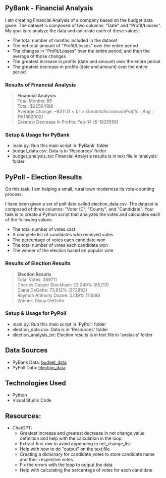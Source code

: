 ## PyBank - Financial Analysis

I am creating Financial Analysis of a company based on the budget data given. The dataset is composed of two columns: "Date" and "Profit/Losses".
<br>
My goal is to analyze the data and calculate each of these values:
- The total number of months included in the dataset
- The net total amount of "Profit/Losses" over the entire period
- The changes in "Profit/Losses" over the entire period, and then the average of those changes
- The greatest increase in profits (date and amount) over the entire period
- The greatest decrease in profits (date and amount) over the entire period

### Results of Financial Analysis
> **Financial Analysis** <br>
> Total Months: 86 <br>
> Total: $22564198 <br>
> Average Change: $-8311.11 <br>
> Greatest Increase In Profits: Aug-16 ($1862002) <br>
> Greatest Decrease In Profits: Feb-14 ($-1825558) <br>

### Setup & Usage for PyBank
- main.py: Run this main script in 'PyBank' folder
- budget_data.csv: Data is in 'Resources' folder
- budget_analysis_txt: Financial Analysis results is in text file in 'analysis' folder

## PyPoll - Election Results
On this task, I am helping a small, rural town modernize its vote-counting process.

I have been given a set of poll data called election_data.csv. The dataset is composed of three columns: "Voter ID", "County", and "Candidate". Your task is to create a Python script that analyzes the votes and calculates each of the following values:

- The total number of votes cast
- A complete list of candidates who received votes
- The percentage of votes each candidate won
- The total number of votes each candidate won
- The winner of the election based on popular vote

### Results of Election Results
> **Election Results** <br>
> Total Votes: 369711 <br>
> Charles Casper Stockham: 23.049% (85213) <br>
> Diana DeGette: 73.812% (272892) <br>
> Raymon Anthony Doane: 3.139% (11606) <br>
> Winner: Diana DeGette <br>

### Setup & Usage for PyPoll
- main.py: Run this main script in 'PyPoll' folder
- election_data.csv: Data is in 'Resources' folder
- election_analysis_txt: Election results is in text file in 'analysis' folder


## Data Sources
- PyBank Data: [budget_data](https://github.com/skythelimitdt/python-challange/blob/main/PyBank/Resources/budget_data.csv)
- PyPoll Data: [election_data](https://github.com/skythelimitdt/python-challange/blob/main/PyPoll/Resources/election_data.csv)


## Technologies Used
- Python
- Visual Studio Code

## Resources:
- ChatGPT: 
    - Greatest increase and greatest decrease in net change value definition and help with the calculation in the loop
    - Extract first row to avoid appending to net_change_list
    - Help with how to do "output" on the text file
    - Creating a dictionary for candidate_votes to store candidate name and their respective votes.
    - Fix the errors with the loop to output the data
    - Help with calculating the percentage of votes for each candidate
